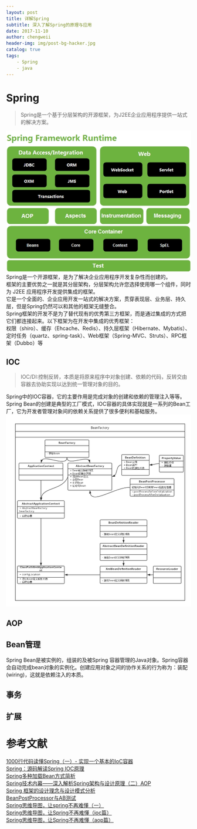 ```yaml
---
layout: post
title: 详解Spring
subtitle: 深入了解Spring的原理与应用
date: 2017-11-10
author: chengweii
header-img: img/post-bg-hacker.jpg
catalog: true
tags:
    - Spring
    - java
---
```


# Spring
> Spring是一个基于分层架构的开源框架，为J2EE企业应用程序提供一站式的解决方案。

![Spring架构](/img/spring/spring-1.jpg)
Spring是一个开源框架，是为了解决企业应用程序开发复杂性而创建的。  
框架的主要优势之一就是其分层架构，分层架构允许您选择使用哪一个组件，同时为 J2EE 应用程序开发提供集成的框架。  
它是一个全面的、企业应用开发一站式的解决方案，贯穿表现层、业务层、持久层，但是Spring仍然可以和其他的框架无缝整合。  
Spring框架的开发不是为了替代现有的优秀第三方框架，而是通过集成的方式把它们都连接起来。以下框架为在开发中集成的优秀框架：  
权限（shiro）、缓存（Ehcache、Redis）、持久层框架（Hibernate、Mybatis）、定时任务（quartz、spring-task）、Web框架（Spring-MVC、Struts）、RPC框架（Dubbo）等

## IOC
> IOC/DI:控制反转，本质是将原来程序中对象创建、依赖的代码，反转交由容器去协助实现以达到统一管理对象的目的。

Spring中的IOC容器，它的主要作用是完成对象的创建和依赖的管理注入等等。Spring Bean的创建是典型的工厂模式，IOC容器的具体实现就是一系列的Bean工厂，它为开发者管理对象间的依赖关系提供了很多便利和基础服务。
![Spring IOC](/img/spring/spring-ioc-1.png)

## AOP
## Bean管理
Spring Bean是被实例的，组装的及被Spring 容器管理的Java对象。Spring容器会自动完成bean对象的实例化。创建应用对象之间的协作关系的行为称为：装配(wiring)，这就是依赖注入的本质。

## 事务
## 扩展

# 参考文献
[1000行代码读懂Spring（一）- 实现一个基本的IoC容器](https://my.oschina.net/flashsword/blog/192551)  
[Spring：源码解读Spring IOC原理](https://www.cnblogs.com/ios9/p/7475250.html)  
[Spring多种加载Bean方式简析](https://www.cnblogs.com/lizo/p/6759080.html)  
[Spring技术内幕——深入解析Spring架构与设计原理（二）AOP](http://jiwenke.iteye.com/blog/494620)  
[Spring 框架的设计理念与设计模式分析](https://www.ibm.com/developerworks/cn/java/j-lo-spring-principle/)  
[BeanPostProcessor与AB测试](https://www.jianshu.com/p/1417eefd2ab1)  
[Spring思维导图，让spring不再难懂（一）](https://www.jianshu.com/p/6b15246a48db)  
[Spring思维导图，让Spring不再难懂（ioc篇）](https://www.jianshu.com/p/a6144d2035a8)  
[Spring思维导图，让Spring不再难懂（aop篇）](https://www.jianshu.com/p/7b74ad5ffb76)  